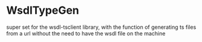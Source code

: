 # WsdlTypeGen
super set for the wsdl-tsclient library, with the function of generating ts files from a url without the need to have the wsdl file on the machine
